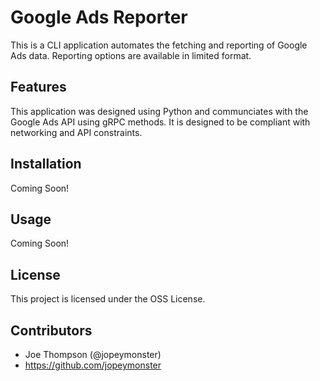 # Google Ads Reporter
This is a CLI application automates the fetching and reporting of Google Ads data.
Reporting options are available in limited format.

## Features
This application was designed using Python and communciates with the Google Ads API using gRPC methods. 
It is designed to be compliant with networking and API constraints.

## Installation
Coming Soon!

## Usage
Coming Soon!

## License
This project is licensed under the OSS License.

## Contributors
- Joe Thompson (@jopeymonster)
- https://github.com/jopeymonster



